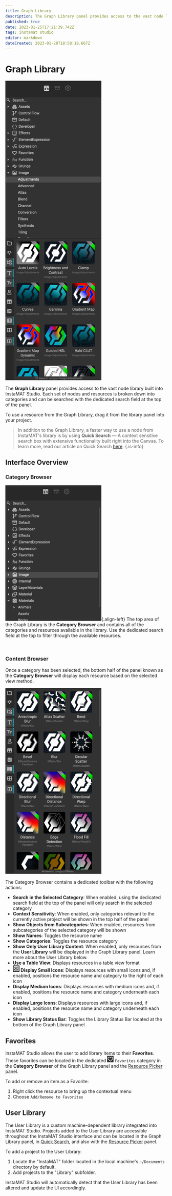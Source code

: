 ```yaml
---
title: Graph Library
description: The Graph Library panel provides access to the vast node library built into InstaMAT Studio.
published: true
date: 2023-01-25T17:21:39.742Z
tags: instamat studio
editor: markdown
dateCreated: 2023-01-20T18:58:18.667Z
---
```


# Graph Library

<img src="/instamat_studio/canvas/graph_library.png" width="300"/>

The **Graph Library** panel provides access to the vast node library built into InstaMAT Studio. Each set of nodes and resources is broken down into categories and can be searched with the dedicated search field at the top of the panel.

To use a resource from the Graph Library, drag it from the library panel into your project.

>In addition to the Graph Library, a faster way to use a node from InstaMAT's library is by using **Quick Search** — A context sensitive search box with extensive functionality built right into the Canvas. To learn more, read our article on Quick Search <a href="">here</a>.
{.is-info}

## Interface Overview

### Category Browser

![gl_top_small.png](/instamat_studio/canvas/gl_top_small.png){.align-left} The top area of the Graph Library is the **Category Browser** and contains all of the categories and resources available in the library. Use the dedicated search field at the top to filter through the available resources.

<br style="clear: left;" />

### Content Browser

Once a category has been selected, the bottom half of the panel known as the **Category Browser** will display each resource based on the selected view method.

<img src="/instamat_studio/canvas/gl_bottom.png" width="300"/>

The Category Browser contains a dedicated toolbar with the following actions:

- <i class="fa-regular fa-folder"></i> **Search in the Selected Category**: When enabled, using the dedicated search field at the top of the panel will only search in the selected category
- <i class="fa-regular fa-lightbulb-on"></i> **Context Sensitivity**: When enabled, only categories relevant to the currently active project will be shown in the top half of the panel
- <i class="fa-regular fa-folder-tree"></i> **Show Objects from Subcategories**: When enabled, resources from subcategories of the selected category will be shown
- <i class="fa-regular fa-text"></i> **Show Names**: Toggles the resource name
- <i class="fa-regular fa-text-size"></i>**Show Categories**: Toggles the resource category
- <i class="fa-regular fa-user"></i> **Show Only User Library Content**: When enabled, only resources from the **User Library** will be displayed in the Graph Library panel. Learn more about the User Library below.
- <i class="fa-regular fa-table"></i> **Use a Table View**: Displays resources in a table view format
- ![icon](/instamat_studio/canvas/display_small_icons_icon.png) **Display Small Icons**: Displays resources with small icons and, if enabled, positions the resource name and category to the right of each icon
- <i class="fa-regular fa-table-cells"></i> **Display Medium Icons**: Displays resources with medium icons and, if enabled, positions the resource name and category underneath each icon
- <i class="fa-regular fa-table-cells-large"></i> **Display Large Icons**: Displays resources with large icons and, if enabled, positions the resource name and category underneath each icon
- <i class="fa-regular fa-square-info"></i> **Show Library Status Bar**: Toggles the Library Status Bar located at the bottom of the Graph Library panel




## Favorites
InstaMAT Studio allows the user to add library items to their **Favorites**. These favorites can be located in the dedicated ![Icon](/instamat_studio/canvas/favorites_icon.png) `Favorites` category in the **Category Browser** of the Graph Library panel and the <a href="">Resource Picker</a> panel.

To add or remove an item as a Favorite:

1. Right click the resource to bring up the contextual menu
2. Choose `Add/Remove to Favorites`


## User Library
The User Library is a custom machine-dependent library integrated into InstaMAT Studio. Projects added to the User Library are accessible throughout the InstaMAT Studio interface and can be located in the Graph Library panel, in <a href="Quick_Search.html">Quick Search</a>, and also with the <a href="">Resource Picker</a> panel.

To add a project to the User Library:

1. Locate the "InstaMAT" folder located in the local machine's `~/Documents` directory by default.
2. Add projects to the "Library" subfolder.

InstaMAT Studio will automatically detect that the User Library has been altered and update the UI accordingly.